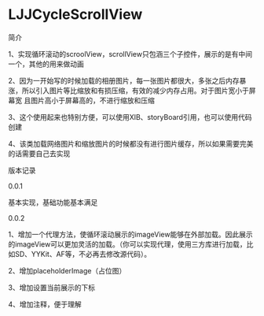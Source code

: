 # LJJCycleScrollView
简介

1、实现循环滚动的scroolView，scrollView只包涵三个子控件，展示的是有中间一个，其他的用来做动画

2、因为一开始写的时候加载的相册图片，每一张图片都很大，多张之后内存暴涨，所以引入图片等比缩放和有损压缩，有效的减少内存占用。对于图片宽小于屏幕宽 且图片高小于屏幕高的，不进行缩放和压缩

3、这个使用起来也特别方便，可以使用XIB、storyBoard引用，也可以使用代码创建

4、该类加载网络图片和缩放图片的时候都没有进行图片缓存，所以如果需要完美的话需要自己去实现


版本记录

0.0.1

基本实现，基础功能基本满足


0.0.2

1、增加一个代理方法，使循环滚动展示的imageView能够在外部加载。因此展示的imageView可以更加灵活的加载。（你可以实现代理，使用三方库进行加载，比如SD、YYKit、AF等，不必再去修改源代码）。

2、增加placeholderImage（占位图）

3、增加设置当前展示的下标

4、增加注释，便于理解
